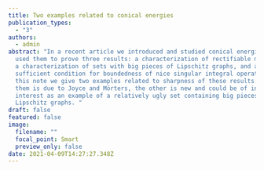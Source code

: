 ```yaml
---
title: Two examples related to conical energies
publication_types:
  - "3"
authors:
  - admin
abstract: "In a recent article we introduced and studied conical energies. We
  used them to prove three results: a characterization of rectifiable measures,
  a characterization of sets with big pieces of Lipschitz graphs, and a
  sufficient condition for boundedness of nice singular integral operators. In
  this note we give two examples related to sharpness of these results. One of
  them is due to Joyce and Mörters, the other is new and could be of independent
  interest as an example of a relatively ugly set containing big pieces of
  Lipschitz graphs. "
draft: false
featured: false
image:
  filename: ""
  focal_point: Smart
  preview_only: false
date: 2021-04-09T14:27:27.348Z
---
```

